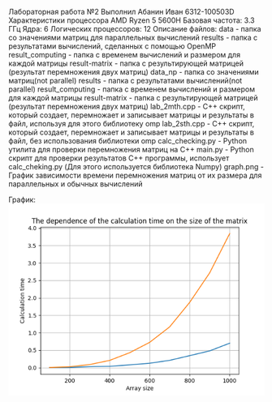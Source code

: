 Лабораторная работа №2
Выполнил Абанин Иван 6312-100503D
Характеристики процессора
 AMD Ryzen 5 5600H 
 Базовая частота:	3.3 ГГц
 Ядра: 6
 Логических процессоров: 12
Описание файлов:
data - папка со значениями матриц для параллельных вычислений
results - папка с результатами вычислений, сделанных с помощью OpenMP
result_computing - папка с временем вычислений и размером для каждой матрицы
result-matrix - папка с результирующей матрицей (результат перемножения двух матриц)
data_np - папка со значениями матриц(not parallel)
results - папка с результатами вычислений(not parallel)
result_computing - папка с временем вычислений и размером для каждой матрицы
result-matrix - папка с результирующей матрицей (результат перемножения двух матриц)
lab_2mth.cpp - С++ скрипт, который создает, перемножает и записывает матрицы и результаты в файл, используя для этого библиотеку omp
lab_2sth.cpp - С++ скрипт, который создает, перемножает и записывает матрицы и результаты в файл, без использования библиотеки omp
calc_checking.py - Python утилита для проверки перемножения матриц на C++
main.py - Python скрипт для проверки результатов C++ программы, использует calc_cheking.py (Для этого используется библиотека Numpy)
graph.png - График зависимости времени перемножения матриц от их размера для параллельных и обычных вычислений

График:
![alt text](http://github.com/UselessMiva/lab_2pp/blob/main/graph.png)
